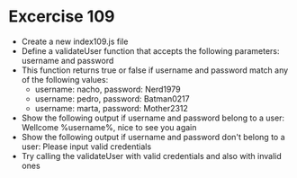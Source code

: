 # Excercise 109

* Create a new index109.js file
* Define a validateUser function that accepts the following parameters: username and password
* This function returns true or false if username and password match any of the following values:
  * username: nacho, password: Nerd1979
  * username: pedro, password: Batman0217
  * username: marta, password: Mother2312
* Show the following output if username and password belong to a user: Wellcome %username%, nice to see you again
* Show the following output if username and password don't belong to a user: Please input valid credentials
* Try calling the validateUser with valid credentials and also with invalid ones
